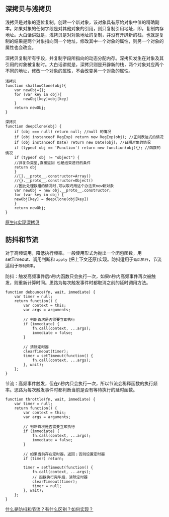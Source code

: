 ## 深拷贝与浅拷贝

浅拷贝是对象的逐位复制。创建一个新对象，该对象具有原始对象中值的精确副本。如果对象的任何字段是对其他对象的引用，则只复制引用地址，即，复制内存地址。大白话讲就是，浅拷贝是对对象地址的复制，并没有开辟新的栈，也就是复制的结果是两个对象指向同一个地址，修改其中一个对象的属性，则另一个对象的属性也会改变。

深拷贝复制所有字段，并复制字段所指向的动态分配内存。深拷贝发生在对象及其引用的对象被复制时。大白话讲就是，深拷贝则是开辟新的栈，两个对象对应两个不同的地址，修改一个对象的属性，不会改变另一个对象的属性。

```
浅拷贝
function shallowClone(obj){
    var newObj={};
    for (var key in obj){
        newObj[key]=obj[key]
    }
    return newObj;
}

深拷贝
function deepClone(obj) {
    if (obj === null) return null; //null 的情况
    if (obj instanceof RegExp) return new RegExp(obj); //正则表达式的情况
    if (obj instanceof Date) return new Date(obj); //日期对象的情况
    if (typeof obj == 'Function') return new function(obj){}; //函数的情况
    if (typeof obj != "object") {
    //非复杂类型,直接返回 也是结束递归的条件
    return obj
    }
    //[].__proto__.constructor=Array()
    //{}.__proto__.constructor=Object()
    //因此处理数组的情况时,可以取巧用这个办法来new新对象
    var newObj = new obj.__proto__.constructor;
    for (var key in obj) {
    newObj[key] = deepClone(obj[key])
    }
    return newObj;
}
```
[原生js实现深拷贝](https://juejin.im/post/5da47110f265da5b633cdf2f)

## 防抖和节流

对于高频调用，降低执行频率。一般使用形式为抛出一个闭包函数，用 setTimeout、调用判断和 `apply` (把上下文还原)实现。防抖适用于`延后执行`，节流适用于`限制频率`。

防抖：触发高频事件后n秒内函数只会执行一次，如果n秒内高频事件再次被触发，则重新计算时间。思路为每次触发事件时都取消之前的延时调用方法。
```
function debounce(fn, wait, immediate) {
    var timer = null;
    return function() {
        var context = this;
        var args = arguments;

        // 判断首次是否需要立即执行
        if (immediate) {
            fn.call(context, ...args);
            immediate = false;
        }

        // 清除定时器
        clearTimeout(timer);
        timer = setTimeout(function() {
            fn.call(context, ...args);
        }, wait);
    };
}
```

节流：高频事件触发，但在n秒内只会执行一次，所以节流会稀释函数的执行频率。思路为每次触发事件时都判断当前是否有等待执行的延时函数。
```
function throttle(fn, wait, immediate) {
    var timer = null;
    return function() {
        var context = this;
        var args = arguments;

        // 判断首次是否需要立即执行
        if (immediate) {
            fn.call(context, ...args);
            immediate = false;
        }

        // 如果当前存在定时器，返回；否则设置定时器
        if (timer) return;

        timer = setTimeout(function() {
            fn.call(context, ...args);
            // 函数执行完毕后，清除定时器
            clearTimeout(timer);
            timer = null;
        }, wait);
    };
}
```

[什么是防抖和节流？有什么区别？如何实现？](https://github.com/Advanced-Frontend/Daily-Interview-Question/issues/5)